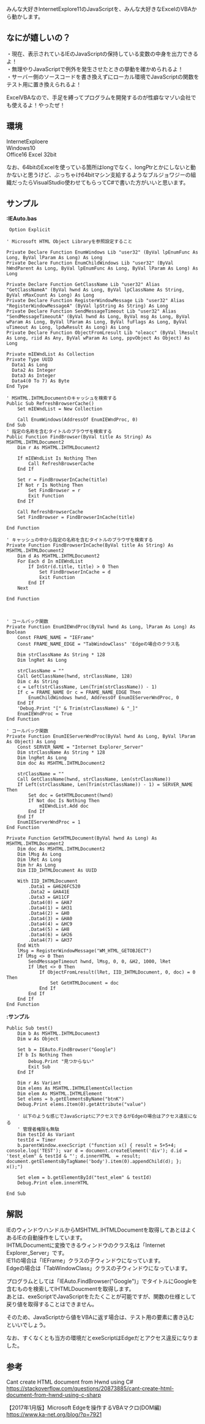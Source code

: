 みんな大好きInternetExplore11のJavaScriptを、みんな大好きなExcelのVBAから動かします。  
  
## なにが嬉しいの？  
・現在、表示されているIEのJavaScriptの保持している変数の中身を出力できるよ！  
・無理やりJavaScriptで例外を発生させたときの挙動を確かめられるよ！  
・サーバー側のソースコードを書き換えずにローカル環境でJavaScriptの関数をテスト用に置き換えられるよ！  
  
ExcelVBAなので、手足を縛ってプログラムを開発するのが性癖なマゾい会社でも使えるよ！やったぜ！  
  
## 環境  
InternetExploere  
Windows10  
Office16 Excel 32bit  
  
なお、64bitのExcelを使っている箇所はlongでなく、longPtrとかにしないと動かないと思うけど、ぶっちゃけ64bitマシン支給するようなブルジョワジーの組織だったらVisualStudio使わせてもらってC#で書いた方がいいと思います。  
  
## サンプル  
  
**:IEAuto.bas**  
```vb:IEAuto.bas
 Option Explicit

' Microsoft HTML Object Libraryを参照設定すること

Private Declare Function EnumWindows Lib "user32" (ByVal lpEnumFunc As Long, ByVal lParam As Long) As Long
Private Declare Function EnumChildWindows Lib "user32" (ByVal hWndParent As Long, ByVal lpEnumFunc As Long, ByVal lParam As Long) As Long

Private Declare Function GetClassName Lib "user32" Alias "GetClassNameA" (ByVal hwnd As Long, ByVal lpClassName As String, ByVal nMaxCount As Long) As Long
Private Declare Function RegisterWindowMessage Lib "user32" Alias "RegisterWindowMessageA" (ByVal lpString As String) As Long
Private Declare Function SendMessageTimeout Lib "user32" Alias "SendMessageTimeoutA" (ByVal hwnd As Long, ByVal msg As Long, ByVal wParam As Long, ByVal lParam As Long, ByVal fuFlags As Long, ByVal uTimeout As Long, lpdwResult As Long) As Long
Private Declare Function ObjectFromLresult Lib "oleacc" (ByVal lResult As Long, riid As Any, ByVal wParam As Long, ppvObject As Object) As Long

Private mIEWndList As Collection
Private Type UUID
  Data1 As Long
  Data2 As Integer
  Data3 As Integer
  Data4(0 To 7) As Byte
End Type

' MSHTML.IHTMLDocumentのキャッシュを検索する
Public Sub RefreshBrowserCache()
    Set mIEWndList = New Collection
    
    Call EnumWindows(AddressOf EnumIEWndProc, 0)
End Sub
' 指定の名称を含むタイトルのブラウザを検索する
Public Function FindBrowser(ByVal title As String) As MSHTML.IHTMLDocument2
    Dim r As MSHTML.IHTMLDocument2
    
    If mIEWndList Is Nothing Then
        Call RefreshBrowserCache
    End If
    
    Set r = FindBrowserInCache(title)
    If Not r Is Nothing Then
        Set FindBrowser = r
        Exit Function
    End If
    
    Call RefreshBrowserCache
    Set FindBrowser = FindBrowserInCache(title)
    
End Function

' キャッシュの中から指定の名称を含むタイトルのブラウザを検索する
Private Function FindBrowserInCache(ByVal title As String) As MSHTML.IHTMLDocument2
    Dim d As MSHTML.IHTMLDocument2
    For Each d In mIEWndList
        If InStr(d.title, title) > 0 Then
            Set FindBrowserInCache = d
            Exit Function
        End If
    Next
    
End Function



' コールバック関数
Private Function EnumIEWndProc(ByVal hwnd As Long, lParam As Long) As Boolean
    Const FRAME_NAME = "IEFrame"
    Const FRAME_NAME_EDGE = "TabWindowClass" 'Edgeの場合のクラス名
    
    Dim strClassName As String * 128
    Dim lngRet As Long
    
    strClassName = ""
    Call GetClassName(hwnd, strClassName, 128)
    Dim c As String
    c = Left(strClassName, Len(Trim(strClassName)) - 1)
    If c = FRAME_NAME Or c = FRAME_NAME_EDGE Then
        EnumChildWindows hwnd, AddressOf EnumIEServerWndProc, 0
    End If
    'Debug.Print "[" & Trim(strClassName) & "_]"
    EnumIEWndProc = True
End Function

' コールバック関数
Private Function EnumIEServerWndProc(ByVal hwnd As Long, ByVal lParam As Object) As Long
    Const SERVER_NAME = "Internet Explorer_Server"
    Dim strClassName As String * 128
    Dim lngRet As Long
    Dim doc As MSHTML.IHTMLDocument2
    
    strClassName = ""
    Call GetClassName(hwnd, strClassName, Len(strClassName))
    If Left(strClassName, Len(Trim(strClassName)) - 1) = SERVER_NAME Then
        Set doc = GetHTMLDocument(hwnd)
        If Not doc Is Nothing Then
            mIEWndList.Add doc
        End If
    End If
    EnumIEServerWndProc = 1
End Function

Private Function GetHTMLDocument(ByVal hwnd As Long) As MSHTML.IHTMLDocument2
    Dim doc As MSHTML.IHTMLDocument2
    Dim lMsg As Long
    Dim lRet As Long
    Dim hr As Long
    Dim IID_IHTMLDocument As UUID
    
    With IID_IHTMLDocument
        .Data1 = &H626FC520
        .Data2 = &HA41E
        .Data3 = &H11CF
        .Data4(0) = &HA7
        .Data4(1) = &H31
        .Data4(2) = &H0
        .Data4(3) = &HA0
        .Data4(4) = &HC9
        .Data4(5) = &H8
        .Data4(6) = &H26
        .Data4(7) = &H37
    End With
    lMsg = RegisterWindowMessage("WM_HTML_GETOBJECT")
    If lMsg <> 0 Then
        SendMessageTimeout hwnd, lMsg, 0, 0, &H2, 1000, lRet
        If lRet <> 0 Then
            If ObjectFromLresult(lRet, IID_IHTMLDocument, 0, doc) = 0 Then
                Set GetHTMLDocument = doc
            End If
        End If
    End If
End Function

```  
  
**:サンプル**  
```vb:サンプル
Public Sub test()
    Dim b As MSHTML.IHTMLDocument3
    Dim w As Object

    Set b = IEAuto.FindBrowser("Google")
    If b Is Nothing Then
        Debug.Print "見つからない"
        Exit Sub
    End If
    
    Dim r As Variant
    Dim elems As MSHTML.IHTMLElementCollection
    Dim elem As MSHTML.IHTMLElement
    Set elems = b.getElementsByName("btnK")
    Debug.Print elems.Item(0).getAttribute("value")
    
    ' 以下のような感じでJavaScriptにアクセスできるがEdgeの場合はアクセス違反になる
    ' 管理者権限も無駄
    Dim testId As Variant
    testId = Timer
    b.parentWindow.execScript ("function x() { result = 5+5+4; console.log('TEST'); var d = document.createElement('div'); d.id = 'test_elem" & testId & "'; d.innerHTML  = result; document.getElementsByTagName('body').item(0).appendChild(d); }; x();")
     
    Set elem = b.getElementById("test_elem" & testId)
    Debug.Print elem.innerHTML
    
End Sub
```  
  
## 解説  
IEのウィンドウハンドルからMSHTML.IHTMLDocumentを取得してあとはよくあるIEの自動操作をしています。  
IHTMLDocumentに変換できるウィンドウのクラス名は「Internet Explorer_Server」です。  
IE11の場合は「IEFrame」クラスの子ウィンドウになっています。  
Edgeの場合は「TabWindowClass」クラスの子ウィンドウになっています。  
  
プログラムとしては「IEAuto.FindBrowser("Google")」でタイトルにGoogleを含むものを検索してIHTMLDoucmentを取得します。  
あとは、exeScriptでJavaScriptをたたくことが可能ですが、関数の仕様として戻り値を取得することはできません。  
  
そのため、JavaScriptから値をVBAに返す場合は、テスト用の要素に書き込むといいでしょう。  
  
なお、すくなくとも当方の環境だとexeScriptはEdgeだとアクセス違反になりました。  
  
## 参考  
Cant create HTML document from Hwnd using C#  
https://stackoverflow.com/questions/20873885/cant-create-html-document-from-hwnd-using-c-sharp  
  
【2017年1月版】Microsoft Edgeを操作するVBAマクロ(DOM編)  
https://www.ka-net.org/blog/?p=7921  
  
  
  
